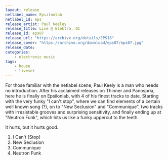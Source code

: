 ```yaml
---
layout: release
netlabel_name: Epsilonlab
netlabel_id: eps
release_artist: Paul Keeley
release_title: Live @ Elektra, QC
release_id: eps07
release_url: "https://archive.org/details/EPS18"
release_cover: "https://archive.org/download/eps07/eps07.jpg"
release_date: 
categories:
    - electronic music
tags:
    - house
    - liveset
---
```

For those familiar with the netlabel scene, Paul Keely is a man who needs no introduction. After his acclaimed releases on Thinner and Panospria, here he is finally on Epsilonlab, with 4 of his finest tracks to date. Starting with the very funky "I can't stop", where we can find elements of a certain well known song (?), on to "New Seclusion" and "Communique", two tracks with irresistable grooves and surprising sensitivity, and finally ending up at "Neutron Funk", which hits us like a funky uppercut to the teeth.

It hurts, but it hurts good.

1. I Can't (Stop)
2. New Seclusion
3. Communique
4. Neutron Funk